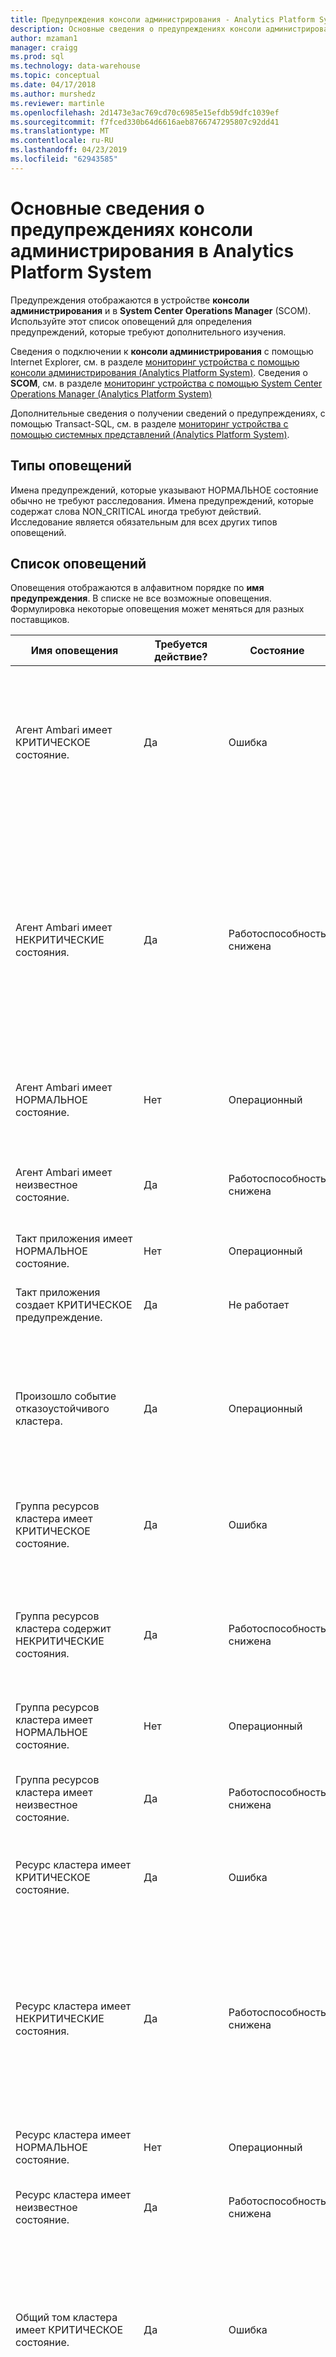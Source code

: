 ```yaml
---
title: Предупреждения консоли администрирования - Analytics Platform System | Документация Майкрософт
description: Основные сведения о предупреждениях консоли администрирования в Analytics Platform System (APS).
author: mzaman1
manager: craigg
ms.prod: sql
ms.technology: data-warehouse
ms.topic: conceptual
ms.date: 04/17/2018
ms.author: murshedz
ms.reviewer: martinle
ms.openlocfilehash: 2d1473e3ac769cd70c6985e15efdb59dfc1039ef
ms.sourcegitcommit: f7fced330b64d6616aeb8766747295807c92dd41
ms.translationtype: MT
ms.contentlocale: ru-RU
ms.lasthandoff: 04/23/2019
ms.locfileid: "62943585"
---
```

# <a name="understanding-admin-console-alerts-in-analytics-platform-system"></a>Основные сведения о предупреждениях консоли администрирования в Analytics Platform System
Предупреждения отображаются в устройстве **консоли администрирования** и в **System Center Operations Manager** (SCOM). Используйте этот список оповещений для определения предупреждений, которые требуют дополнительного изучения.  
  
Сведения о подключении к **консоли администрирования** с помощью Internet Explorer, см. в разделе [мониторинг устройства с помощью консоли администрирования &#40;Analytics Platform System&#41;](monitor-the-appliance-by-using-the-admin-console.md). Сведения о **SCOM**, см. в разделе [мониторинг устройства с помощью System Center Operations Manager &#40;Analytics Platform System&#41;](monitor-the-appliance-by-using-system-center-operations-manager.md)  
  
Дополнительные сведения о получении сведений о предупреждениях, с помощью Transact\-SQL, см. в разделе [мониторинг устройства с помощью системных представлений &#40;Analytics Platform System&#41;](monitor-the-appliance-by-using-system-views.md).  
  
## <a name="types-of-alerts"></a>Типы оповещений  
Имена предупреждений, которые указывают НОРМАЛЬНОЕ состояние обычно не требуют расследования. Имена предупреждений, которые содержат слова NON_CRITICAL иногда требуют действий. Исследование является обязательным для всех других типов оповещений.  
  
## <a name="alert-list"></a>Список оповещений  
Оповещения отображаются в алфавитном порядке по **имя предупреждения**. В списке не все возможные оповещения. Формулировка некоторые оповещения может меняться для разных поставщиков.  
  
|**Имя оповещения**|**Требуется действие?**|**Состояние**|**Severity**|**Описание**|**Дополнительные сведения**|  
|------------------|------------------------|-------------|----------------|-------------------|------------------------|  
|Агент Ambari имеет КРИТИЧЕСКОЕ состояние.|Да|Ошибка|Ошибка|Сбой этот ресурс агента Ambari (состояние: (4) или находится в автономном режиме (состояние: 3). Другие автономные штатов, включенных при автономной находится в состоянии ожидания (состояние: 130). Состояние отображается в свойстве компонента «hadoop_service_status».|Просмотрите ресурс кластера на узлах Head и данных.|  
|Агент Ambari имеет НЕКРИТИЧЕСКИЕ состояния.|Да|Работоспособность снижена|Предупреждение|Этот агент Ambari ресурс находится в не критическое состояние вызвано одной из следующих причин:-ресурс находится в состоянии наследуемые (состояние: 0) - ресурс находится в состоянии ожидания (состояние: 128) - ресурс находится в Интернете состояние ожидания (состояние: 129) - ресурс выполняет инициализацию (состояние: 1) состояние передается в свойство компонента «hadoop_service_status».|Просмотрите ресурс кластера на узлах Head и данных.|  
|Агент Ambari имеет НОРМАЛЬНОЕ состояние.|Нет|Операционный|Информационные|Агент Ambari работает нормально (состояние: Запущена). Состояние отображается в свойстве компонента «hadoop_service_status».||  
|Агент Ambari имеет неизвестное состояние.|Да|Работоспособность снижена|Предупреждение|Не удалось определить состояние этого ресурса агента Ambari (состояние: -1). Состояние отображается в свойстве компонента «hadoop_service_status».|Просмотрите ресурс кластера на узлах Head и данных.|  
|Такт приложения имеет НОРМАЛЬНОЕ состояние.|Нет|Операционный|Информационные|Успешно установлено взаимодействие с приложением.|Указывает, что компонент ранее отчет другим состоянием, но, так как вернулся в нормальное состояние.|  
|Такт приложения создает КРИТИЧЕСКОЕ предупреждение.|Да|Не работает|Ошибка|Не удалось связаться с приложением. Приложение может быть в процессе перезагрузки.|Пульс приложения находится в непредвиденном состоянии. Устранение неполадок требуется. Просмотрите журнал событий Windows на узле сведения.|  
|Произошло событие отказоустойчивого кластера.|Да|Операционный|Ошибка|Этот основной кластерный узел более не активен, поэтому пассивного взял на себя как основного узла. Проверьте журнал событий Windows неисправного узла для сведений, а диспетчер отказоустойчивости кластеров на виртуальной Машине HST01.|Произошла отработка отказа. Устранение неполадок требуется. Проверьте диспетчер отказоустойчивости кластеров на виртуальной Машине HST01 и журнал системных событий на узле.|  
|Группа ресурсов кластера имеет КРИТИЧЕСКОЕ состояние.|Да|Ошибка|Ошибка|Эта группа ресурсов кластера произошел сбой и может находиться в процессе попытки перезапуска или является, автономной виртуальной Машиной HST01.|Состояние группы ресурсов произошел сбой и требует устранения неполадок. Проверьте диспетчер отказоустойчивости кластеров на HST01 виртуальной Машины.|  
|Группа ресурсов кластера содержит НЕКРИТИЧЕСКИЕ состояния.|Да|Работоспособность снижена|Предупреждение|Эта группа ресурсов — через Интернет, но в не критическое состояние вызвано одной из следующих причин: группа ресурсов — частично в оперативном режиме, или группа ресурсов находится в состоянии ожидания.|Группа ресурсов не полностью в ожидаемом состоянии. Устранение неполадок требуется. Проверьте диспетчер отказоустойчивости кластеров на HST01 виртуальной Машины.|  
|Группа ресурсов кластера имеет НОРМАЛЬНОЕ состояние.|Нет|Операционный|Информационные|Эта группа ресурсов кластера находится в сети|Указывает, что компонент ранее отчет другим состоянием, но, так как вернулся в нормальное состояние.|  
|Группа ресурсов кластера имеет неизвестное состояние.|Да|Работоспособность снижена|Предупреждение|Эта группа ресурсов кластера находится в неизвестном состоянии.|Системе не удалось получить состояние работоспособности группы ресурсов кластера. Устранение неполадок требуется. Проверьте диспетчер отказоустойчивости кластеров на HST01 виртуальной Машины.|  
|Ресурс кластера имеет КРИТИЧЕСКОЕ состояние.|Да|Ошибка|Ошибка|Этот кластерный ресурс произошел сбой и пытаются перезагрузки или находится в автономном режиме.|Ресурс кластера не в ожидаемом состоянии. Устранение неполадок требуется. Проверьте диспетчер отказоустойчивости кластеров на HST01 виртуальной Машины.|  
|Ресурс кластера имеет НЕКРИТИЧЕСКИЕ состояния.|Да|Работоспособность снижена|Предупреждение|Этот кластерный ресурс находится в не критическое состояние вызвано одной из следующих причин: ресурс находится в состоянии унаследованные, ресурс находится в состоянии ожидания, ресурс находится в Интернете состояние ожидания, ресурс находится в автономном режиме состоянии ожидания или ресурс выполняет инициализацию.|Ресурс кластера не в ожидаемом состоянии. Устранение неполадок требуется. Проверьте диспетчер отказоустойчивости кластеров на HST01 виртуальной Машины.|  
|Ресурс кластера имеет НОРМАЛЬНОЕ состояние.|Нет|Операционный|Информационные|Этот кластерный ресурс находится в сети.|Указывает, что компонент ранее отчет другим состоянием, но, так как вернулся в нормальное состояние.|  
|Ресурс кластера имеет неизвестное состояние.|Да|Работоспособность снижена|Предупреждение|Не удалось определить состояние этого кластеризованного ресурса.|Системе не удалось получить состояние работоспособности ресурса кластера. Устранение неполадок требуется. Проверьте диспетчер отказоустойчивости кластеров на HST01 виртуальной Машины.|  
|Общий том кластера имеет КРИТИЧЕСКОЕ состояние.|Да|Ошибка|Ошибка|Не удалось этот ресурс общего тома кластера (состояние: (4) или находится в автономном режиме (состояние: 3). Другие автономные штатов, включенных при автономной находится в состоянии ожидания (состояние: 130). Состояние отображается в свойстве компонента «csv_state».|Проверьте диспетчер отказоустойчивости кластеров на HST01 виртуальной Машины.|  
|НЕКРИТИЧЕСКИЕ состояние имеет общий том кластера.|Да|Работоспособность снижена|Предупреждение|Этот ресурс общего тома кластера находится в не критическое состояние вызвано одной из следующих причин:-ресурс находится в состоянии наследуемые (состояние: 0) - ресурс находится в состоянии ожидания (состояние: 128) - ресурс находится в Интернете состояние ожидания (состояние: 129) - ресурс выполняет инициализацию (состояние: 1) состояние передается в свойство компонента «csv_state».|Проверьте диспетчер отказоустойчивости кластеров на HST01 виртуальной Машины.|  
|Общий том кластера имеет НОРМАЛЬНОЕ состояние.|Нет|Операционный|Информационные|Этот ресурс общего тома кластера находится в сети (состояние: 2). Состояние отображается в свойстве компонента «csv_state».||  
|Общий том кластера имеет неизвестное состояние.|Да|Работоспособность снижена|Предупреждение|Не удалось определить состояние этот ресурс общего тома кластера (состояние: -1). Состояние отображается в свойстве компонента «csv_state».|Проверьте диспетчер отказоустойчивости кластеров на HST01 виртуальной Машины.|  
|Обычное состояние кластера|Нет|Операционный|Информационные|Кластер имеет НОРМАЛЬНОЕ состояние.|Указывает, что компонент ранее отчет другим состоянием, но, так как вернулся в нормальное состояние.|  
|Контроллер имеет КРИТИЧЕСКОЕ состояние.|Да|Ошибка|Ошибка|Диск PERC, указывающее, существует критическая ошибка, или контроллер отключена.|Локальный RAID-контроллер имеет критическая ошибка и необходимо заменить. Устранение неполадок требуется. Просмотрите журнал событий Windows на узле сведения.|  
|Контроллер имеет НЕКРИТИЧЕСКИЕ состояния.|Да, если проблема сохраняется более чем 7 часов или повторяется несколько раз на одном узле, который не привязан к ожидаемой перезагрузки|Работоспособность снижена|Предупреждение|Диск PERC сообщил несущественные проблемы, возможно, связанные с неправильной работы кабель.|Это часто указывает заряда батареи подзарядки цикл на модуль аккумулятора кэш-память PowerEdge RAID-контроллер. Это может быть цикла запланированные тесты (длительность до ~ 7 часов) или оно также может быть отмечено после перезагрузки или питание, когда необходимо зарядки батареи. Внимание! Кроме того, обычно это означает, что политики временно изменилась с сквозной записи для обратной записи до заряжается завершения что окажет влияние на производительность в локальном хранилище (**tempdb**). Просмотрите журнал событий Windows на узле сведения.|  
|Контроллер имеет Неустранимая состояния.|Да|Ошибка|Ошибка|Состояние диска PERC без возможности восстановления.|Локальный RAID-контроллер не работает и перешла в состояние без возможности восстановления и необходимо заменить. Устранение неполадок требуется. Просмотрите журнал событий Windows на узле сведения.|  
|Контроллер имеет НОРМАЛЬНОЕ состояние.|Нет|Операционный|Информационные|Диск PERC работает нормально.|Указывает, что компонент ранее отчет другим состоянием, но, так как вернулся в нормальное состояние.|  
|Контроллер имеет неизвестное состояние.|Да|Работоспособность снижена|Предупреждение|Не удалось определить состояние PERC диска.|Системе не удалось получить состояние работоспособности локального RAID-контроллер. Устранение неполадок требуется. Просмотрите журнал событий Windows на узле сведения.|  
|Устройство охлаждения имеет КРИТИЧЕСКОЕ состояние.|Да|Ошибка|Предупреждение|Устройство охлаждения достигнуто Критическое пороговое значение верхней или нижней|Устройство охлаждения может потребоваться замена. Устранение неполадок требуется. Просмотрите журнал событий Windows на узле сведения.|  
|Устройство охлаждения имеет НЕКРИТИЧЕСКИЕ состояние.|Да|Работоспособность снижена|Предупреждение|Устройство охлаждения достиг не Критическое пороговое значение верхней или нижней.|Устройство охлаждения не достиг критически высокий, но выходит за пределы ожидаемого диапазона верхней или нижней. Просмотрите журнал событий Windows на узле сведения.|  
|Устройство охлаждения имеет Неустранимая состояние.|Да|Ошибка|Предупреждение|Устройство охлаждения достигла без возможности восстановления верхняя или нижняя порога.|Устройство охлаждения может потребоваться замена. Устранение неполадок требуется. Просмотрите журнал событий Windows на узле сведения.|  
|Устройство охлаждения находится в ОБЫЧНОМ состоянии.|Нет|Операционный|Информационные|Устройство охлаждения работает нормально.|Указывает, что компонент ранее отчет другим состоянием, но, так как вернулся в нормальное состояние.|  
|Устройство охлаждения имеет неизвестное состояние.|Да|Работоспособность снижена|Предупреждение|Не удалось определить состояние устройство охлаждения.|Системе не удалось получить состояние устройство охлаждения. Устранение неполадок требуется. Просмотрите журнал событий Windows на узле сведения.|  
|Дисковый массив имеет КРИТИЧЕСКОЕ общее состояние.|Да|Ошибка|Ошибка|В дисковом массиве общее состояние является критически важным.|Может означать, что в дисковом массиве больше не активна, из-за неисправных дисков или подобную проблему. Устранение неполадок требуется. Просмотрите журнал событий Windows на узле сведения.|  
|Дисковый массив имеет НЕКРИТИЧЕСКИЕ общее состояние.|Да|Работоспособность снижена|Предупреждение|В дисковом массиве указывает общее состояние, не являющиеся критически предупреждение, но не прерывают работу системы.|В дисковом массиве по-прежнему работает, но это может означать сбой диска или подобную проблему. Устранение неполадок требуется. Просмотрите журнал событий Windows на узле сведения.|  
|Дисковый массив имеет Неустранимая общее состояние.|Да|Ошибка|Ошибка|В дисковом массиве общего состояния без возможности восстановления.|В дисковом массиве больше не работает. Устранение неполадок требуется. Просмотрите журнал событий Windows на узле сведения.|  
|Дисковый массив имеет ОБЫЧНЫЙ общее состояние.|Нет|Операционный|Информационные|В дисковом массиве общее состояние является нормальным.|Указывает, что компонент ранее отчет другим состоянием, но, так как вернулся в нормальное состояние.|  
|Дисковый массив имеет неизвестный общее состояние.|Да|Работоспособность снижена|Предупреждение|Общее состояние дискового массива не может быть определена.|Системе не удается получить состояние работоспособности дискового массива. Устранение неполадок требуется. Просмотрите журнал событий Windows на узле сведения.|  
|Внешний массив хранения не располагает КРИТИЧЕСКОГО состояния.|Да|Ошибка|Ошибка|Указывает, внешнему массиву запоминающих сбоя (OperationalStatus поставщика: 6, 16)! Состояние поставщика передается в свойство компонента «storage_global_status». Значения:  Ошибка 6-ошибки, которые поддерживают 16 сущности.|Просмотрите журнал событий Windows на узле для сведений и контактов изготовителя.|  
|НЕКРИТИЧЕСКИЕ состояние имеет внешний массив хранения.|Да|Работоспособность снижена|Предупреждение|Внешнему массиву запоминающих передал некритические предупреждение (OperationalStatus поставщика: 3,4,5,11,14,15,17). Состояние поставщика передается в свойство компонента «storage_global_status». Значения:  Операция прервана 14, 15-неактивные, завершения 17 Деградация 3, подчеркнуть 4, 5-прогнозной сбоя службы 11 - In.|Просмотрите журнал событий Windows на узле для сведений и контактов изготовителя.|  
|Внешний массив хранения не располагает Неустранимая состояния.|Да|Ошибка|Ошибка|Внешнему массиву запоминающих указывает, что массив хранения вниз и без возможности восстановления (OperationalStatus поставщика: 7). Состояние поставщика передается в свойство компонента «storage_global_status».|Просмотрите журнал событий Windows на узле для сведений и контактов изготовителя.|  
|Внешний массив хранения имеет НОРМАЛЬНОЕ состояние.|Нет|Операционный|Информационные|Внешнему массиву запоминающих работу в обычном режиме (состояние поставщика: ОК). Состояние поставщика передается в свойство компонента «storage_global_status».||  
|Внешний массив хранения имеет неизвестное состояние.|Да|Работоспособность снижена|Предупреждение|Не удалось определить состояние массива внешнее хранилище на основе состояния поставщика (OperationalStatus поставщика: 0,1,18). Состояние поставщика передается в свойство компонента «storage_global_status». Значения:  0 — Неизвестная, другие 1, 18-Power режим.|Просмотрите журнал событий Windows на узле для сведений и контактов изготовителя.|  
|Внешний массив хранения имеет состояние НЕДОСТУПЕН.|Да|Ошибка|Ошибка|Внешнему массиву запоминающих указывает, что массив хранения является недоступным (OperationalStatus поставщика: 8,9,10,12,13). Состояние поставщика передается в свойство компонента «storage_global_status». Значения:  Начиная с 8, 9-остановка, остановлен 10, 12-No контактов, 13 потери связи.|Просмотрите журнал событий Windows на узле для сведений и контактов изготовителя.|  
|Внешнее хранилище имеет КРИТИЧЕСКОЕ состояние.|Да|Ошибка|Ошибка|Внешнее хранилище, указывающее, что не удалось.|Устранение неполадок требуется. Просмотрите журнал событий Windows и сведения в журнале событий устройство хранения.|  
|Внешнее хранилище имеет состояние пониженной ФУНКЦИОНАЛЬНОСТИ.|Да|Работоспособность снижена|Предупреждение|Система хранения снижается. Необходимо проверить состояние температуры или состояние источника питания системы хранения.  Кроме того Если боковая панель системы хранения удаляется, изменения air потоков может повысить неправильной охлаждения дисков и повлиять на состояние температуры.  Состояние поставщика передается в свойство компонента «storage_global_status».|Просмотрите журнал событий Windows на узле для сведений и контактов изготовителя.|  
|Внешнее хранилище имеет НЕКРИТИЧЕСКИЕ состояние.|Да, если проблема будет повторяться для более чем 7 часов или возникает часто на одном устройстве чаще, чем каждые 90 дней|Работоспособность снижена|Предупреждение|Внешнее хранилище передал некритические предупреждение.|Это событие обычно указывает на одну из двух проблем: События сбоев/перехода диска или подзарядки аккумулятора циклов на модуль аккумулятора кэш-память из контроллеров raid. Учет расходов циклов обычно планируются каждые 90 дней и может занять до 7 часов. Внимание! В течение этого времени, вероятно, что политики кэша записи временно изменилась с сквозной записи для обратной записи которого может повлиять на производительность. Просмотрите журнал событий Windows и сведения в журнале событий устройство хранения.|  
|Внешнее хранилище имеет НОРМАЛЬНОЕ состояние.|Нет|Операционный|Информационные|Внешнее хранилище нормальную работу.|Указывает, что компонент ранее отчет другим состоянием, но, так как вернулся в нормальное состояние.|  
|Внешнее хранилище имеет неизвестное состояние.|Да|Работоспособность снижена|Предупреждение|Не удалось определить состояние внешнего хранилища.|Системе не удалось получить состояние работоспособности сервера внешних носителей. Устранение неполадок требуется. Просмотрите журнал событий Windows на узле и подробности в журнале событий устройство хранения.|  
|Вентилятор устройство имеет КРИТИЧЕСКОЕ состояние.|Да|Ошибка|Предупреждение|Вентилятор достигнуто Критическое пороговое значение верхней или нижней (состояние поставщика: CriticalUpper или CriticalLower).  Состояние поставщика передается в свойство компонента «device_status».|Просмотрите журнал событий Windows на узле для сведений и контактов изготовителя.|  
|Вентилятор устройство имеет НЕКРИТИЧЕСКИЕ состояния.|Да|Работоспособность снижена|Предупреждение|Вентилятор достиг некритические верхняя или нижняя пороговое значение (состояние поставщика: nonCriticalUpper или nonCriticalLower).  Состояние поставщика передается в свойство компонента «device_status».|Просмотрите журнал событий Windows на узле для сведений и контактов изготовителя.|  
|Вентилятор устройство имеет Неустранимая состояния.|Да|Ошибка|Предупреждение|Вентилятор достиг без возможности восстановления верхняя или нижняя пороговое значение (состояние поставщика: не удалось, nonRecoverableUpper или nonRecoverableLower). Состояние поставщика передается в свойство компонента «device_status».|Просмотрите журнал событий Windows на узле для сведений и контактов изготовителя.|  
|Вентилятор устройство имеет НОРМАЛЬНОЕ состояние.|Нет|Операционный|Информационные|Вентилятор работает нормально (состояние поставщика: ОК). Состояние поставщика передается в свойство компонента «device_status».||  
|Вентилятор имеет неизвестное состояние.|Да|Работоспособность снижена|Предупреждение|Не удалось определить состояние вентилятора устройства (состояние поставщика: неизвестный или другие). Состояние поставщика передается в свойство компонента «device_status».|Просмотрите журнал событий Windows на узле для сведений и контактов изготовителя.|  
|Контроллер Fibre Channel узла имеет КРИТИЧЕСКОЕ состояние.|Да|Ошибка|Предупреждение|Компонент контроллера Fibre Channel узла обнаруживает один из следующих условий:-контроллера произошел сбой и должны быть заменены (состояние поставщика: не удалось)-контроллера его работа была завершена (состояние поставщика: завершение работы)-соединения fibre channel — сбой ( состояние поставщика: loopFailed) состояние поставщика передается в свойство компонента «FC_device_rollup_status».|Просмотрите журнал событий Windows на узле для сведений и контактов изготовителя.  Действие пользователя: Если контроллер состояние «ошибка», Замена контроллера.|  
|НЕКРИТИЧЕСКИЕ состояние имеет контроллер Fibre Channel узла.|Да|Работоспособность снижена|Предупреждение|Сообщает контроллера Fibre Channel, одно из следующих условий:-снижается подключения fibre channel (состояние поставщика: loopDegraded) — порт fibre channel не подключен, или отключении устройства, к которому он подключен (состояние поставщика: состояние поставщика notConnected) передается в свойство компонента «FC_device_rollup_status».|Просмотрите журнал событий Windows на узле для сведений и контактов изготовителя.|  
|Контроллер Fibre Channel узла имеет НОРМАЛЬНОЕ состояние.|Нет|Операционный|Информационные|Контроллер Fibre Channel узла работает в обычном режиме (состояние поставщика: ОК). Состояние поставщика передается в свойство компонента «FC_device_rollup_status».||  
|Контроллер Fibre Channel узла имеет неизвестное состояние.|Да|Работоспособность снижена|Предупреждение|Не удалось определить состояние контроллера Fibre Channel узла или контроллер отсутствует (состояние поставщика: другие). Состояние поставщика передается в свойство компонента «FC_device_rollup_status».|Просмотрите журнал событий Windows на узле для сведений и контактов изготовителя.|  
|Служба Hadoop имеет КРИТИЧЕСКОЕ состояние.|Да|Не Operational|Ошибка|Эта служба находится в критическом состоянии и была остановлена (состояние: Установлен или остановлена) или находится в переходном состоянии остановки (состояние: Остановка). Состояние отображается в свойстве компонента «hadoop_service_status».|Просмотрите на узле Windows PDW компонент журналы событий и Дополнительные сведения.|  
|Служба Hadoop имеет НЕКРИТИЧЕСКИЕ состояния.|Да|Работоспособность снижена|Предупреждение|Эта служба находится в критическом состоянии не связано с одной из следующих причин:-запуск службы (состояние: Начиная) — обновление службы (состояние: Состояние обновления) передается в свойство компонента «hadoop_service_status».|Проверьте на узле Windows и компонент PDW журнале событий Дополнительные сведения.|  
|Службы Hadoop имеет неизвестное состояние.|Да|Работоспособность снижена|Предупреждение|Эта служба сообщает, что он находится в неизвестном состоянии. Состояние отображается в свойстве компонента «hadoop_service_status».|Просмотрите журналы узла Hadoop, а также журнал событий Windows и компонент PDW для сведений.|  
|Устройства памяти с КРИТИЧЕСКОГО состояния.|Да|Ошибка|Предупреждение|Память — отчетов критическую проблему.|Модули памяти DIMM может потребоваться заменить. Устранение неполадок требуется. Сервер по-прежнему может быть активен с неудачных ОЗУ, но может повлиять на производительность. Просмотрите журнал событий Windows на узле сведения.|  
|Устройство памяти имеет НЕКРИТИЧЕСКИЕ состояния.|Да|Работоспособность снижена|Предупреждение|Память — отчетов не критической ситуации.|Может указывать возможном сбое модуля памяти DIMM. Обычно это означает, модуля памяти DIMM видел ошибки, но он еще не находится за установленным порогом, чтобы сделать его состояние важных/не удалось. Сервер по-прежнему может быть активен с неудачных ОЗУ, но может повлиять на производительность. Необходимо очистить журнал оборудования к устранению данной ошибки. Просмотрите журнал событий Windows на узле сведения.|  
|Устройство памяти имеет Неустранимая состояния.|Да|Ошибка|Предупреждение|Объем памяти не устранить проблему.|Модули памяти DIMM может потребоваться заменить. Устранение неполадок требуется. Сервер по-прежнему может быть активен с неудачных ОЗУ, но может повлиять на производительность. Просмотрите журнал событий Windows на узле для сведений|  
|Устройство памяти имеет НОРМАЛЬНОЕ состояние.|Нет|Операционный|Информационные|Память работает нормально|Указывает, что компонент ранее отчет другим состоянием, но, так как вернулся в нормальное состояние.|  
|Устройство памяти имеет неизвестное состояние.|Да|Работоспособность снижена|Предупреждение|Не удалось определить состояние памяти.|Системе не удается получить состояние работоспособности общего объема памяти системы. Модули памяти DIMM может потребоваться заменить. Устранение неполадок требуется. Сервер по-прежнему может быть активен с неудачных ОЗУ, но может повлиять на производительность. Просмотрите журнал событий Windows на узле для сведений|  
|Сетевой адаптер имеет КРИТИЧЕСКОЕ состояние.|Да|Работоспособность снижена|Предупреждение|Сетевой адаптер вызывает Критическое оповещение вызвано одной из следующих причин: адаптер находится в автономном режиме, адаптер отключена или адаптер отключен в состояние пошлины|Сетевой адаптер находится в неисправном состоянии и может потребоваться замена (что может указывать замены материнской платы). Устранение неполадок требуется. Просмотрите журнал событий Windows на узле сведения.|  
|Сетевой адаптер имеет НЕКРИТИЧЕСКИЕ состояния.|Да|Работоспособность снижена|Предупреждение|Сетевой адаптер указывает, что предупреждение некритические но не прерывают работу, потенциально хотя снизит производительность.|Сетевой адаптер имеет некоторые ошибки, но не находится в критическом состоянии. Так как это может повлиять на устранение проблем с производительностью является обязательным. Просмотрите журнал событий Windows на узле сведения.|  
|Сетевой адаптер имеет Неустранимая состояния.|Да|Ошибка|Предупреждение|Сетевой адаптер находится в состояние без возможности восстановления из-за потенциально установлен по ошибке.|Сетевой адаптер находится в неисправном состоянии и может потребоваться замена (что может указывать замены материнской платы). Устранение неполадок требуется. Просмотрите журнал событий Windows на узле сведения.|  
|Сетевой адаптер имеет НОРМАЛЬНОЕ состояние.|Нет|Операционный|Информационные|Сетевой адаптер обычно является доступность и работоспособность.|Указывает, что компонент ранее отчет другим состоянием, но, так как вернулся в нормальное состояние.|  
|Сетевой адаптер имеет неизвестное состояние.|Да|Работоспособность снижена|Предупреждение|Не удалось определить состояние сетевого адаптера. Это состояние может быть вызвано одной из следующих причин:-сетевой адаптер находится в режиме энергосбережения: power резервный, низкая, предупреждение "," unknown, или выключению и включению питания, сетевого адаптера не был установлен, драйвер сетевого адаптера сообщаемые неизвестное состояние сетевого адаптера Возможно, проверка состояния.|Системе не удалось получить состояние работоспособности сетевого адаптера. Устранение неполадок требуется. Просмотрите журнал событий Windows на узле сведения.|  
|КРИТИЧЕСКОЕ состояние имеет сетевое подключение.|Да|Работоспособность снижена|Предупреждение|Сетевое подключение вызывает Критическое оповещение вызвано одной из следующих причин: сеть отключена, оборудование отсутствует, оборудования был отключен, устройство отключено — проверка подлинности не пройдена, использовался недопустимый адрес и учетные данные требуется, но не указано|Сетевой адаптер находится в критическом состоянии. Просмотрите журнал событий Windows на узле сведения.|  
|НЕКРИТИЧЕСКИЕ состояние имеет сетевое подключение.|Да|Работоспособность снижена|Предупреждение|Сети — отчетов не критическое. Это состояние может быть вызвано одной из следующих причин: сеть находится в состоянии подключения, сети происходит отключение состояния, проверки подлинности сети находится в процессе.|Сетевой адаптер находится в непредвиденном состоянии. Если проблема будет повторяться или происходит несколько раз, то устранения неполадок. Просмотрите журнал событий Windows на узле сведения.|  
|Сетевое соединение имеет НОРМАЛЬНОЕ состояние.|Нет|Операционный|Информационные|Подключение к сети и работает правильно.|Указывает, что компонент ранее отчет другим состоянием, но, так как вернулся в нормальное состояние.|  
|Профиль сетевого подключения — от ожидаемого профиля.|Нет|Операционный|Информационные|Подключение к сети и работа в качестве ожидаемого профиля. Профиль сообщается в свойство компонента «profile_category». Профиль домена равно 2, а частный профиль – 1.|Просмотрите события в журнале «Приложения и службы logs\Microsoft\Windows\StorageSpaces-Driver\Operational» для получения дополнительных сведений.  Работоспособность зеркала, может влиять потеря одного диска, еще одно оповещение может произойти по сам диск.|  
|Профиль сетевого подключения отображается на открытый профиль.|Да|Работоспособность снижена|Предупреждение|Сети сообщает, что он находится в общем профиле. Профиль сообщается в свойство компонента «profile_category». Открытый профиль, сообщаются как 0.  Это может вызвать проблемы связи для данного узла.|Просмотрите журнал событий Windows на узле для сведений и контактов изготовителя.|  
|Узел в кластере имеет КРИТИЧЕСКОЕ состояние.|Да|Ошибка|Ошибка|Этот кластерный узел не работает.|Сервер в кластере не работает. Проверьте диспетчер отказоустойчивости кластеров на HST01 виртуальной Машины.|  
|Узел в кластере имеет НЕКРИТИЧЕСКИЕ состояния.|Да|Работоспособность снижена|Предупреждение|Этот кластерный узел которой было вызвано не Критическое оповещение. Одно из следующих ситуаций могли возникнуть: узел находится в приостановленном состоянии, или узел находится в процессе присоединения к кластеру.|Узел находится в непредвиденном состоянии. Устранение неполадок требуется. Проверьте диспетчер отказоустойчивости кластеров на HST01 виртуальной Машины.|  
|Узел в кластере имеет НОРМАЛЬНОЕ состояние.|Нет|Операционный|Информационные|Этот кластерный узел является приступить к работе|Указывает, что компонент ранее отчет другим состоянием, но, так как вернулся в нормальное состояние.|  
|Узел в кластере имеет неизвестное состояние.|Да|Работоспособность снижена|Предупреждение|Этот кластерный узел находится в неизвестном состоянии.|Системе не удалось получить состояние работоспособности узла. Устранение неполадок требуется. Проверьте диспетчер отказоустойчивости кластеров на HST01 виртуальной Машины.|  
|Физический диск имеет КРИТИЧЕСКОЕ состояние.|Да|Ошибка|Ошибка|Состояние диска является критически важным (состояние поставщика: 2-unhealthy)! Состояние отображается в свойстве компонента «phys_disk_status».  Оперативное состояние, показанный в свойстве «phys_disk_oper_status» может предоставить дополнительные сведения о данной проблеме. Оперативное состояние значения: 0-оперативное состояние физического диска неизвестен. 2-OK Деградация 3 подчеркнуть 4 5-Прогнозируемый сбой 6-ошибка 7-Неустранимая ошибка 8-начала 10-остановлено 9-остановка 11 - In службы связь контактные 13-потеряна 12-No неактивные 15 18 Power 0x8004-не удалось режим мультимедиа 0x8005 разбиения 0x8006 устаревшие метаданные Ошибка 0x8007-операций ввода-ВЫВОДА 0x8008 повреждены метаданные.||  
|НЕКРИТИЧЕСКИЕ состояние имеет физический диск.|Да|Работоспособность снижена|Предупреждение|Указывает состояние диска, не являющиеся критически предупреждение, но не прерывают работу системы. Состояние отображается в свойстве компонента «phys_disk_status».  Оперативное состояние, показанный в свойстве «phys_disk_oper_status» может предоставить дополнительные сведения о данной проблеме. Оперативное состояние значения: 0-оперативное состояние физического диска неизвестен. 2-OK Деградация 3 подчеркнуть 4 5-Прогнозируемый сбой 6-ошибка 7-Неустранимая ошибка 8-начала 10-остановлено 9-остановка 11 - In службы связь контактные 13-потеряна 12-No неактивные 15 18 Power 0x8004-не удалось режим мультимедиа 0x8005 разбиения 0x8006 устаревшие метаданные Ошибка 0x8007-операций ввода-ВЫВОДА 0x8008 повреждены метаданные.|Просмотрите события в журнале «Приложения и службы logs\Microsoft\Windows\StorageSpaces-Driver\Operational» для получения дополнительных сведений.  Работоспособность зеркала, может влиять потеря одного диска, еще одно оповещение может произойти по сам диск.|  
|Физический диск имеет НОРМАЛЬНОЕ состояние.|Нет|Операционный|Информационные|Состояние диска является нормальным. Состояние отображается в свойстве компонента «phys_disk_status».||  
|Физический диск имеет неизвестное состояние.|Да|Работоспособность снижена|Предупреждение|Не удалось определить состояние диска (состояние: 5-unknown). Состояние отображается в свойстве компонента «phys_disk_status».  Оперативное состояние, показанный в свойстве «phys_disk_oper_status» может предоставить дополнительные сведения о данной проблеме. Оперативное состояние значения: 0-оперативное состояние физического диска неизвестен. 2-OK Деградация 3 подчеркнуть 4 5-Прогнозируемый сбой 6-ошибка 7-Неустранимая ошибка 8-начала 10-остановлено 9-остановка 11 - In службы связь контактные 13-потеряна 12-No неактивные 15 18 Power 0x8004-не удалось режим мультимедиа 0x8005 разбиения 0x8006 устаревшие метаданные Ошибка 0x8007-операций ввода-ВЫВОДА 0x8008 повреждены метаданные.|Просмотрите события в журнале «Приложения и службы logs\Microsoft\Windows\StorageSpaces-Driver\Operational» для получения дополнительных сведений.|  
|Источник питания имеет КРИТИЧЕСКОЕ состояние.|Да|Ошибка|Предупреждение|Источник питания, указывающее, что существует критическая ошибка.|Источник питания может потребоваться замена. Устранение неполадок требуется. Блоки питания избыточны, поэтому сервер по-прежнему может быть активным. Просмотрите журнал событий Windows на узле сведения.|  
|Источник питания имеет НЕКРИТИЧЕСКИЕ состояние.|Да|Операционный|Предупреждение|Источник питания сообщил несущественные проблемы.|Источник питания сообщило о проблеме, но не в состоянии сбоя. Это может означать грозящем сбое. Блоки питания избыточны, поэтому сбой не может создать из-за сбоя сервера. Аппаратная ошибка, возможно, необходимо очистить к устранению данной ошибки консоли администратора. Просмотрите журнал событий Windows на узле сведения.|  
|Источник питания имеет Неустранимая состояние.|Да|Ошибка|Предупреждение|Источник питания находится в состоянии без возможности восстановления.|Источник питания может потребоваться замена. Устранение неполадок требуется. Блоки питания избыточны, поэтому сервер по-прежнему может быть активным. Просмотрите журнал событий Windows на узле сведения.|  
|Источник питания имеет НОРМАЛЬНОЕ состояние.|Нет|Операционный|Информационные|Источник питания работает нормально.|Указывает, что компонент ранее отчет другим состоянием, но, так как вернулся в нормальное состояние.|  
|Источник питания имеет неизвестное состояние.|Да|Работоспособность снижена|Предупреждение|Не удалось определить состояние питания.|Системе не удалось получить состояние работоспособности источника питания. Блоки питания избыточны, поэтому сервер по-прежнему может быть активным. Устранение неполадок требуется. Просмотрите журнал событий Windows на узле сведения.|  
|Процессор устройство имеет КРИТИЧЕСКОЕ состояние.|Да|Ошибка|Предупреждение|ЦП — отчетов критическую проблему.|ЦП может потребоваться заменить. Устранение неполадок требуется. Просмотрите журнал событий Windows на узле сведения.|  
|НЕКРИТИЧЕСКИЕ состояние имеет устройство процессора.|Да|Работоспособность снижена|Предупреждение|ЦП — отчетов не критической ситуации.|ЦП произошла ошибка, но еще не находится в состоянии сбоя. Это может означать грозящем сбое. Просмотрите журнал событий Windows на узле сведения.|  
|Неустранимая состояние имеет устройство процессора.|Да|Ошибка|Предупреждение|ЦП сообщил не устранить проблему.|Аналогичным образом критического состояния. ЦП может потребоваться заменить. Устранение неполадок требуется. Просмотрите журнал событий Windows на узле сведения.|  
|Процессор устройство имеет НОРМАЛЬНОЕ состояние.|Нет|Операционный|Информационные|ЦП нормальную работу.|Указывает, что компонент ранее отчет другим состоянием, но, так как вернулся в нормальное состояние.|  
|Процессор имеет неизвестное состояние.|Да|Работоспособность снижена|Предупреждение|Не удалось определить состояние ЦП.|Системе не удается получить состояние работоспособности Процессора и Дальнейшие исследования не требуются. Просмотрите журнал событий Windows на узле сведения.|  
|Адаптер шины SAS имеет условие пониженной ФУНКЦИОНАЛЬНОСТИ.|Да|Работоспособность снижена|Предупреждение|Адаптер шины SAS — отчетов снижается условием общей HBA; и всех физических дисков, управляет его (состояние поставщика: сниженной активности). Состояние поставщика передается в свойство компонента «hba_device_status».|Просмотрите журнал событий Windows на узле для сведений и контактов изготовителя.|  
|Адаптер шины SAS имеет условие FAILED.|Да|Ошибка|Предупреждение|Адаптер шины SAS сообщает, что общее состояние адаптера ШИНЫ находится в состоянии сбоя, включая все физические диски, он управляет. В этом случае потребуется заменить компонент (состояние поставщика: не удалось). Состояние поставщика передается в свойство компонента «hba_device_rollup_status».|Просмотрите журнал событий Windows на узле для сведений и контактов изготовителя.|  
|Адаптер шины SAS имеет НОРМАЛЬНОЕ состояние.|Нет|Операционный|Информационные|Адаптер шины SAS работает в обычном режиме (состояние поставщика: ОК). Состояние поставщика передается в свойство компонента «hba_device_rollup_status».||  
|Адаптер шины SAS имеет неизвестное состояние.|Да|Работоспособность снижена|Предупреждение|Не удалось определить состояние адаптер шины SAS (состояние поставщика: другие). Состояние поставщика передается в свойство компонента «hba_device_status».|Просмотрите журнал событий Windows на узле для сведений и контактов изготовителя.|  
|SQL Server имеет КРИТИЧЕСКОЕ состояние.|Да|Неработающая|Ошибка|Эта служба находится в критическом состоянии и была остановлена (состояние: Остановлено) или находится в переходном состоянии остановки (состояние: StopPending).  Состояние отображается в свойстве компонента «sql_server_service_status».|Просмотрите журнал событий Windows на узле сведения.|  
|SQL Server имеет НОРМАЛЬНОЕ состояние.|Нет|Операционный|Информационные|Эта служба работает нормально (состояние: Запущена). Состояние отображается в свойстве компонента «sql_server_service_status».||  
|Вентилятор корпуса хранилища находится в состоянии пониженной ФУНКЦИОНАЛЬНОСТИ.|Да|Работоспособность снижена|Предупреждение|Вентилятор корпуса хранилища сообщает, что снижается (состояние поставщика: 10,15). Состояние поставщика передается в свойство компонента «storage_fan_status».|Просмотрите журнал событий Windows на узле для сведений и контактов изготовителя.|  
|Вентилятор корпуса хранилища находится в состоянии FAILED.|Да|Ошибка|Предупреждение|Вентилятор корпуса хранилища сообщает, что он находится в состоянии сбоя. В этом случае потребуется заменить компонент (состояние поставщика: 20,25). Состояние поставщика передается в свойство компонента «storage_fan_status».|Просмотрите журнал событий Windows на узле для сведений и контактов изготовителя.|  
|Вентилятор корпуса хранилища находится в состоянии без возможности восстановления.|Да|Ошибка|Предупреждение|Вентилятор корпуса хранилища сообщает, что этот вентилятор находится в состоянии, без возможности восстановления. В этом случае потребуется заменить компонент (состояние поставщика: 30). Состояние поставщика передается в свойство компонента «storage_fan_status».|Просмотрите журнал событий Windows на узле для сведений и контактов изготовителя.|  
|Вентилятор корпуса хранилища имеет неизвестное состояние.|Да|Работоспособность снижена|Ошибка|Не удалось определить состояние вентилятора корпуса хранилища (состояние поставщика: 0-Неизвестный). Состояние поставщика передается в свойство компонента «storage_fan_status».|Просмотрите журнал событий Windows на узле для сведений и контактов изготовителя.|  
|Вентилятор корпуса хранилища находится в ОБЫЧНОМ состоянии.|Нет|Операционный|Информационные|Вентилятор корпуса хранилища работает в обычном режиме (состояние поставщика: 5). Состояние поставщика передается в свойство компонента «storage_fan_status».||  
|Источника питания корпуса хранилища находится в состоянии пониженной ФУНКЦИОНАЛЬНОСТИ.|Да|Работоспособность снижена|Предупреждение|Источника питания корпуса хранилища сообщает, что этот источник питания снижается (состояние поставщика: 10,15). Состояние поставщика передается в свойство компонента «storage_power_status».|Просмотрите журнал событий Windows на узле для сведений и контактов изготовителя.|  
|Источника питания корпуса хранилища находится в состоянии FAILED.|Да|Ошибка|Ошибка|Источника питания корпуса хранилища сообщает, что этот источник питания находится в состоянии сбоя. В этом случае потребуется заменить или восстановить питание к устройству компонента (состояние поставщика: 20,25). Состояние поставщика передается в свойство компонента «storage_power_status».|Просмотрите журнал событий Windows на узле для сведений и контактов изготовителя.|  
|Источника питания корпуса хранилища находится в состоянии без возможности восстановления.|Да|Ошибка|Ошибка|Источника питания корпуса хранилища сообщает, что этот источник питания находится в состоянии, без возможности восстановления. В этом случае потребуется заменить компонент (состояние поставщика: 30). Состояние поставщика передается в свойство компонента «storage_power_status».|Просмотрите журнал событий Windows на узле для сведений и контактов изготовителя.|  
|Источника питания корпуса хранилища имеет неизвестное состояние.|Да|Работоспособность снижена|Предупреждение|Не удалось определить состояние источника питания корпуса хранилища (состояние поставщика: 0). Состояние поставщика передается в свойство компонента «storage_power_status».|Просмотрите журнал событий Windows на узле для сведений и контактов изготовителя.|  
|Источника питания корпуса хранилища находится в ОБЫЧНОМ состоянии.|Нет|Операционный|Информационные|Источника питания корпуса хранилища работает в обычном режиме (состояние поставщика: 5). Состояние поставщика передается в свойство компонента «storage_power_status».||  
|Пул носителей располагает КРИТИЧЕСКОГО состояния.|Да|Ошибка||Состояние пула носителей является критически важным (состояние поставщика: 2-unhealthy)! Состояние отображается в свойстве компонента «storage_pool_status».  Оперативное состояние, показанный в свойстве «storage_pool_oper_status» может предоставить дополнительные сведения о данной проблеме.|Просмотрите события в журнале «Приложения и службы logs\Microsoft\Windows\StorageSpaces-Driver\Operational» для получения дополнительных сведений.  Работоспособность зеркала, может влиять потеря одного диска, еще одно оповещение может произойти по сам диск.|  
|Пул носителей содержит НЕКРИТИЧЕСКИЕ состояния.|Да|Работоспособность снижена||Указывает состояние пула носителей, не являющиеся критически предупреждение, но не прерывают работу системы (состояние: Предупреждение 1). Состояние отображается в свойстве компонента «storage_pool_status».  Оперативное состояние, показанный в свойстве «storage_pool_oper_status» может предоставить дополнительные сведения о данной проблеме.|Просмотрите события в журнале «Приложения и службы logs\Microsoft\Windows\StorageSpaces-Driver\Operational» для получения дополнительных сведений...  Работоспособность зеркала, может влиять потеря одного диска, еще одно оповещение может произойти по сам диск.|  
|Пул носителей имеет НОРМАЛЬНОЕ состояние.|Нет|Операционный||Состояние пула носителей находится в обычном состоянии (состояние: 0 — работоспособное). Состояние отображается в свойстве компонента «storage_pool_status».||  
|Пул носителей имеет неизвестное состояние.|Необязательно|Операционный||Состояние пула носителей находится в неизвестном состоянии на данном узле (состояние: 5-unknown). Состояние отображается в свойстве компонента «storage_pool_status».  Оперативное состояние, показанный в свойстве «storage_pool_oper_status» может предоставить дополнительные сведения о данной проблеме.  Обычно это происходит, когда узел запрашивает состояние пула хранения не является владельцем пула носителей.|Просмотрите события в журнале «Приложения и службы logs\Microsoft\Windows\StorageSpaces-Driver\Operational» для получения дополнительных сведений.|  
|Находится в КРИТИЧЕСКОМ состоянии температуры.|Да|Ошибка|Ошибка|Температура достигло критического порогового значения верхней или нижней.|Температура, слишком велико или слишком мало. Продолжение в это состояние может привести к повреждению или значительно сократить срок службы оборудования. Устранение неполадок требуется. Просмотрите журнал событий Windows на узле сведения.|  
|Состояние температуры — НЕКРИТИЧЕСКИЕ.|Необязательно|Работоспособность снижена|Предупреждение|Температура достиг не Критическое пороговое значение верхней или нижней|Температуры, сообщаемое сервер — на более высоком уровне или ниже, чем при обычном, но не достигнуто пороговое значение для критического состояния. Температуры за пределы порогового значения сократить срок оборудования. Вещи, которые могут повлиять на температуры рабочей нагрузки, центра обработки данных температуры/воздушный поток, кабели, ограничивающие получаемые сервера и т. д. Просмотрите журнал событий Windows на узле сведения.|  
|Состояние температуры — Неустранимая.|Да|Ошибка|Предупреждение|Температура находится в состоянии без возможности восстановления.|Датчик температуры обнаружила ошибку, из которого его невозможно восстановить. Это может быть проблема с температура или температура самого модуля. Просмотрите журнал событий Windows на узле сведения.|  
|Состояние температуры — NORMAL.|Нет|Операционный|Информационные|Температура находится в обычном состоянии|Указывает, что компонент ранее отчет другим состоянием, но, так как вернулся в нормальное состояние.|  
|Состояние температуры — UNKNOWN.|Да|Работоспособность снижена|Предупреждение|Не удалось определить состояние температуры.|Системе не удалось получить температуру сервера. Устранение неполадок требуется. Просмотрите журнал событий Windows на узле сведения.|  
|Виртуальный диск содержит КРИТИЧЕСКОГО состояния.|Да|Ошибка|Ошибка|Состояние виртуального диска хранилища пробелы является критически важным (состояние поставщика: 2-unhealthy)! Состояние отображается в свойстве компонента «virtual_disk_status».  Оперативное состояние, показанный в свойстве «virtual_disk_oper_status» может предоставить дополнительные сведения о данной проблеме.|Просмотрите события в журнале «Приложения и службы logs\Microsoft\Windows\StorageSpaces-Driver\Operational» для получения дополнительных сведений.  Работоспособность зеркала, может влиять потеря одного диска, еще одно оповещение может произойти по сам диск.|  
|Виртуальный диск содержит НЕКРИТИЧЕСКИЕ состояния.|Да|Работоспособность снижена|Предупреждение|Указывает состояние виртуального диска хранилища пространств, некритические предупреждение, но не прерывают работу системы (состояние: Предупреждение 1). Состояние отображается в свойстве компонента «virtual_disk_status».  Оперативное состояние, показанный в свойстве «virtual_disk_oper_status» может предоставить дополнительные сведения о данной проблеме.  Если виртуальный диск были перемещены в другой узел, а затем для просмотра состояния кластера общих томов компонентов и перемещения дисков ожидаемому владельцу, указывает на величину после N в имени, например. N01D01 относится к HSA01.|Просмотрите события в журнале «Приложения и службы logs\Microsoft\Windows\StorageSpaces-Driver\Operational» для получения дополнительных сведений.  Работоспособность зеркала, может влиять потеря одного диска, еще одно оповещение может произойти по сам диск.|  
|Виртуальный диск имеет НОРМАЛЬНОЕ состояние.|Нет|Операционный|Информационные|Находится в нормальном состоянии пространств виртуальный диск хранения (состояние: 0 — работоспособное). Состояние отображается в свойстве компонента «virtual_disk_status».||  
|Виртуальный диск имеет неизвестное состояние.|Да|Операционный|Предупреждение|Не удалось определить состояние виртуального диска хранилища пробелы (состояние: 5-unknown). Состояние отображается в свойстве компонента «virtual_disk_status».  Оперативное состояние, показанный в свойстве «virtual_disk_oper_status» может предоставить дополнительные сведения о данной проблеме.  Если виртуальный диск были перемещены в другой узел, а затем для просмотра состояния кластера общих томов компонентов и перемещения дисков ожидаемому владельцу, указывает на величину после N в имени, например. N01D01 относится к HSA01.|Просмотрите события в журнале «Приложения и службы logs\Microsoft\Windows\StorageSpaces-Driver\Operational» для получения дополнительных сведений.|  
|Находится в КРИТИЧЕСКОМ состоянии свободное место тома.|Да|Работоспособность снижена|Ошибка|Объем свободного места на критически низкой отметке! Пространство текущего тома на диске превышает 90% от общей емкости. Очистка ненужных файлов или данных для обеспечения работы обычных устройства.|Отчеты консоли администрирования выделенное место и используемое место, не обязательно. DBCC PDW_SHOWSPACEUSED можно использовать для изучения использованной памяти выделенное пространство. Можно также использовать DBCC SHRINKLOG <!--НЕДОСТАЮЩИХ ССЫЛОК [DBCC SHRINKLOG &#40;SQL Server PDW&#41; ](../t-sql/statements/alter-database-parallel-data-warehouse.md) сжатие баз данных.|  
|Состояние свободного пространства тома — НЕКРИТИЧЕСКИЕ.|Необязательно|Операционный|Предупреждение|Пространство текущего тома на диске — в диапазоне от 70 до 90% заполнено. Просмотрите дискового пространства, используемого на этом томе и очистка ненужных файлов или данных для обеспечения работы обычных устройства.|Отчеты консоли администрирования выделенное место и используемое место, не обязательно. Можно использовать [DBCC PDW_SHOWSPACEUSED](../t-sql/statements/alter-database-parallel-data-warehouse.md) для изучения использованной памяти, выделенное место. Можно также использовать DBCC SHRINKLOG <!--НЕДОСТАЮЩИХ ССЫЛОК [DBCC SHRINKLOG &#40;SQL Server PDW&#41; ](../t-sql/statements/alter-database-parallel-data-warehouse.md) сжатие баз данных.|  
|Состояние свободного пространства тома — NORMAL.|Нет|Операционный|Информационные|На этом томе имеется достаточно свободного места на диске. Пространство текущего тома на диске меньше 70%.|Указывает, что компонент ранее отчет другим состоянием, но, так как вернулся в нормальное состояние.|  
  
<!-- MISSING LINKS ## See Also  
[Error Messages &#40;SQL Server PDW&#41;](../sqlpdw/error-messages-sql-server-pdw.md)  -->
  
